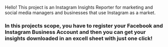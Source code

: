 Hello! This project is an Instagram Insights Reporter for marketing and social media managers and businesses that use Instagram as a market.

### In this projects scope, you have to register your Facebook and Instagram Business Account and then you can get your insights downloaded in an excell sheet with just one click!

